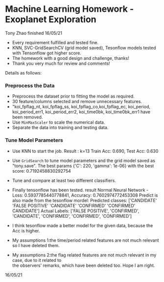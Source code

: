 # Machine Learning Homework - Exoplanet Exploration

Tony Zhao finished 16/05/21

* Every requirement fulfilled and tested fine.
* KNN, SVC-GridSearchCV (grid model saved), Tesonflow models tested with Tensonflow got higher score.
* The homework with a good design and challenge, thanks!
* Thank you very much for review and comments!

Details as follows:

### Preprocess the Data

* Preprocess the dataset prior to fitting the model as required.
* 30 feature/columns selected and remove unnecessary features.
* "koi_fpflag_nt, koi_fpflag_ss, koi_fpflag_co,koi_fpflag_ec, koi_period, koi_period_err1,	    koi_period_err2, koi_time0bk, koi_time0bk_err1 have been removed.
* Use `MinMaxScaler` to scale the numerical data.
* Separate the data into training and testing data.

### Tune Model Parameters

* Use KNN to start the job.
  Result : k=13 Train Acc: 0.690, Test Acc: 0.630
* Use `GridSearch` to tune model parameters and the grid model saved as "tony.save".
  The best params {'C': 220, 'gamma': 1e-06} with the best score: 0.7192458830292754
* Tune and compare at least two different classifiers.
* Finally tensonflow has been tested.
   result Normal Neural Network - Loss: 0.5937785440778841, Accuracy: 0.7602974772453308 
   Predict is also made from the tesonflow mordel:
   Predicted classes: ['CANDIDATE' 'FALSE POSITIVE' 'CANDIDATE' 'CONFIRMED' 'CONFIRMED' CANDIDATE']
   Actual Labels: ['FALSE POSITIVE', 'CONFIRMED', 'CANDIDATE', 'CONFIRMED', 'CONFIRMED', 'CONFIRMED']

* I think tesonflow made a better model for the given data, because the Acc is higher. 

* My assumptions 1:the time/period related features are not much relevant so I have deleted them.
* My assumptions 2:the flag related features are not much relevant in my case, due to it related to        
  the observers' remarks, which have been deleted too. Hope I am right.

16/05/21